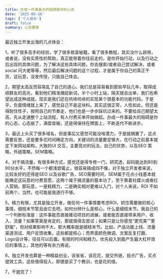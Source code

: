 ```yaml
---
title: 办成一件事最大的阻碍是你的心态
date: '2025-08-16'
tags: ['个人成长']
draft: false
summary: 心态要稳
---
```


最近独立开发出海的几点体会：


1，听了很多高手的经验，学了很多致富秘籍，看了很多教程，其实没什么卵用，或者说，没有实质性的帮助，真正能带着你往前走的，是你开始行动，以及行动之后出现的具体问题，为了解决这些具体问题，你去搜索/或者自己尝试解决，或者social 问大佬等等，然后最后解决问题的这个过程，才是属于你自己的真正干货，这玩意，没发传授，只能自己体会。

2，期望太高反而容易乱了自己的道心。我们总是容易看到那些早玩几年，取得成绩群友的高光，看到他们精准捕捉新词，半个小时上站，隔天就会出单，我们也希望达成这种成就，现实是我们还在吭哧吭哧的实现某个很基本的功能代码。于是乎，负面情绪就上来了，感觉自己不是这块料。其实这很正常，人性如此，但还是得耐住性子，按照自己的节奏走，他们也是一步步踩坑过来的。不要给自己期望太高，先从走通整个上站流程，有人付费买单开始做起。办成一件事最大的阻碍是你的心态，心态崩了，满盘皆输，还是得保持在牌面上，不断迭代不断进步。

3，最近上头买了很多域名，但是事后又感觉可能没啥潜力，于是就搁置了，这点需要反思，还是要多花时间确定方向，关键词的流量要足够大，在行动之前基本就定下来网站架构，大致的UI 交互，主要竞对的玩法，自己的优势，以及SEO 策略，外链策略，SEM策略。


4，对于搞流量，有很多种方式，感觉还是得专修一门，研究透，起码能达到80到90分水平，不然每一个都浅尝辄止，很容易搞成四不像，对于独立开发者来说，比较友好的还得是SEO 以及谷歌广告，SEO需要时间，SEM属于花点小钱基本就能确定这玩意的付费意愿，这两个属于搞流量的基本功了，至于靠着社媒火或者红人营销，那玩意，一是耗精力，二是确实相对更难以入门，对个人来说，ROI 不如前两个，当然，也可能是我道行不够。

5，精力有限，尤其是独立开发，做任何一件事情要考虑ROI，抓住需要做的核心事情，细枝末节暂且由它去吧。如何分辨什么是核心，什么是细枝末节。我自己的一个判断标准是：这件事能否直接推动项目的进展，或者能否直接带来用户、收入、流量？如果答案是肯定的，那就值得去尝试；如果只是让你感觉“更完美”“更舒服”，但对结果影响不大，那大概率就是细枝末节。比如，产品功能上线、流量渠道测试、用户反馈收集，这些都是核心；而界面颜色微调、文案反复打磨、Logo设计等，往往可以后置。有限的时间和精力，优先投入到能产生最大杠杆效应的事情上，其他的等有余力再说。

6，独立开发也算是一种精益创业，该省省，该花花，提交外链，投点广告，买点提效工具，这些值得投入，即便是买了个教训，也是花的值。


7，干就完了！








